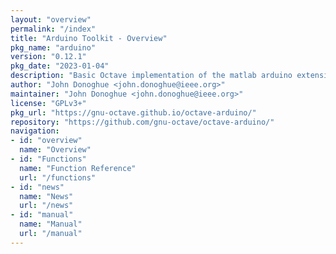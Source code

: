 ```yaml
---
layout: "overview"
permalink: "/index"
title: "Arduino Toolkit - Overview"
pkg_name: "arduino"
version: "0.12.1"
pkg_date: "2023-01-04"
description: "Basic Octave implementation of the matlab arduino extension,  allowing communication to a programmed arduino board to control its  hardware."
author: "John Donoghue <john.donoghue@ieee.org>"
maintainer: "John Donoghue <john.donoghue@ieee.org>"
license: "GPLv3+"
pkg_url: "https://gnu-octave.github.io/octave-arduino/"
repository: "https://github.com/gnu-octave/octave-arduino/"
navigation:
- id: "overview"
  name: "Overview"
- id: "Functions"
  name: "Function Reference"
  url: "/functions"
- id: "news"
  name: "News"
  url: "/news"
- id: "manual"
  name: "Manual"
  url: "/manual"
---
```

